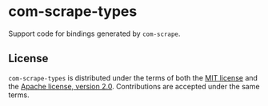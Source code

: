 # com-scrape-types

Support code for bindings generated by `com-scrape`.

## License

`com-scrape-types` is distributed under the terms of both the [MIT license](LICENSE-MIT) and the [Apache license, version 2.0](LICENSE-APACHE). Contributions are accepted under the same terms.
